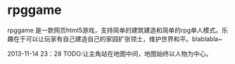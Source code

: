 rpggame
=======

rpggame
是一款网页html5游戏，支持简单的建筑建造和简单的rpg单人模式。乐趣在于可以让玩家有自己建造自己的家园扩张领土，维护世界和平。blablabla~

2013-11-14 23：28 TODO:让主角站在地图中间，地图始终以人物为中心。
